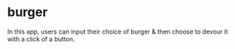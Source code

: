 # burger
In this app, users can input their choice of burger &amp; then choose to devour it with a click of a button.
